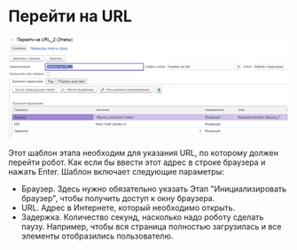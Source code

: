 # Перейти на URL

![](<../../../../.gitbook/assets/Перейти на URL.png>)

Этот шаблон этапа необходим для указания URL, по которому должен перейти робот. Как если бы ввести этот адрес в строке браузера и нажать Enter. Шаблон включает следующие параметры:

* Браузер. Здесь нужно обязательно указать Этап "Инициализировать браузер", чтобы получить доступ к окну браузера.
* URL. Адрес в Интернете, который необходимо открыть.
* Задержка. Количество секунд, насколько надо роботу сделать паузу. Например, чтобы вся страница полностью загрузилась и все элементы отобразились пользователю.
